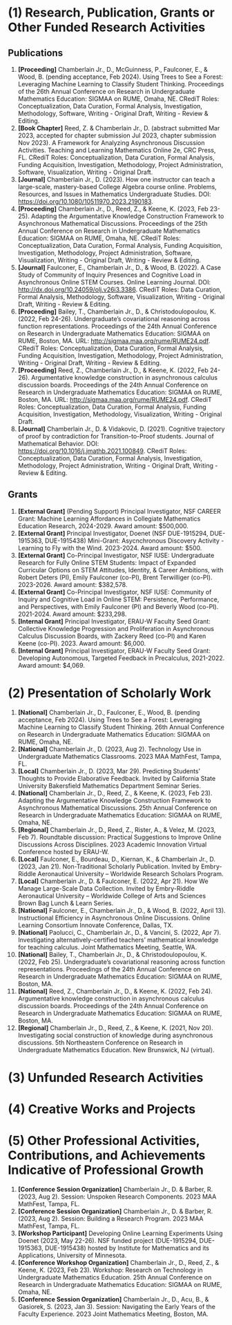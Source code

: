 # (1) Research, Publication, Grants or Other Funded Research Activities
## Publications
1. **[Proceeding]** Chamberlain Jr., D., McGuinness, P., Faulconer, E.,  & Wood, B. (pending acceptance, Feb 2024). Using Trees to See a Forest: Leveraging Machine Learning to Classify Student Thinking. Proceedings of the 26th Annual Conference on Research in Undergraduate Mathematics Education: SIGMAA on RUME, Omaha, NE. CRediT Roles: Conceptualization, Data Curation, Formal Analysis, Investigation, Methodology, Software, Writing - Original Draft, Writing - Review & Editing.
2. **[Book Chapter]** Reed, Z. & Chamberlain Jr., D. (abstract submitted Mar 2023, accepted for chapter submission Jul 2023, chapter submission Nov 2023). A Framework for Analyzing Asynchronous Discussion Activities. Teaching and Learning Mathematics Online 2e, CRC Press, FL. CRediT Roles: Conceptualization, Data Curation, Formal Analysis, Funding Acquisition, Investigation, Methodology, Project Administration, Software, Visualization, Writing - Original Draft.
3. **[Journal]** Chamberlain Jr., D. (2023). How one instructor can teach a large-scale, mastery-based College Algebra course online. Problems, Resources, and Issues in Mathematics Undergraduate Studies. DOI: https://doi.org/10.1080/10511970.2023.2190183.
4. **[Proceeding]** Chamberlain Jr., D., Reed, Z., & Keene, K. (2023, Feb 23-25). Adapting the Argumentative Knowledge Construction Framework to Asynchronous Mathematical Discussions. Proceedings of the 25th Annual Conference on Research in Undergraduate Mathematics Education: SIGMAA on RUME, Omaha, NE. CRediT Roles: Conceptualization, Data Curation, Formal Analysis, Funding Acquisition, Investigation, Methodology, Project Administration, Software, Visualization, Writing - Original Draft, Writing - Review & Editing.
5. **[Journal]** Faulconer, E., Chamberlain Jr., D., & Wood, B. (2022). A Case Study of Community of Inquiry Presences and Cognitive Load in Asynchronous Online STEM Courses. Online Learning Journal. DOI: http://dx.doi.org/10.24059/olj.v26i3.3386. CRediT Roles: Data Curation, Formal Analysis, Methodology, Software, Visualization, Writing - Original Draft, Writing - Review & Editing.
6. **[Proceeding]** Bailey, T., Chamberlain Jr., D., & Christodoulopoulou, K. (2022, Feb 24-26). Undergraduate’s covariational reasoning across function representations. Proceedings of the 24th Annual Conference on Research in Undergraduate Mathematics Education: SIGMAA on RUME, Boston, MA. URL: http://sigmaa.maa.org/rume/RUME24.pdf. CRediT Roles: Conceptualization, Data Curation, Formal Analysis, Funding Acquisition, Investigation, Methodology, Project Administration, Writing - Original Draft, Writing - Review & Editing.
7. **[Proceeding]** Reed, Z., Chamberlain Jr., D., & Keene, K. (2022, Feb 24-26). Argumentative knowledge construction in asynchronous calculus discussion boards. Proceedings of the 24th Annual Conference on Research in Undergraduate Mathematics Education: SIGMAA on RUME, Boston, MA. URL: http://sigmaa.maa.org/rume/RUME24.pdf. CRediT Roles: Conceptualization, Data Curation, Formal Analysis, Funding Acquisition, Investigation, Methodology, Visualization, Writing - Original Draft.
8. **[Journal]** Chamberlain Jr., D. & Vidakovic, D. (2021). Cognitive trajectory of proof by contradiction for Transition-to-Proof students. Journal of Mathematical Behavior. DOI: https://doi.org/10.1016/j.jmathb.2021.100849. CRediT Roles: Conceptualization, Data Curation, Formal Analysis, Investigation, Methodology, Project Administration, Writing - Original Draft, Writing - Review & Editing.

## Grants
1. **[External Grant]** (Pending Support) Principal Investigator, NSF CAREER Grant: Machine Learning Affordances in Collegiate Mathematics Education Research, 2024-2029. Award amount: $500,000.
2. **[External Grant]** Principal Investigator, Doenet (NSF DUE-1915294, DUE-1915363, DUE-1915438) Mini-Grant: Asycnchronous Discovery Activity - Learning to Fly with the Wind. 2023-2024. Award amount: $500.
3. **[External Grant]** Co-Principal Investigator, NSF IUSE: Undergraduate Research for Fully Online STEM Students: Impact of Expanded Curricular Options on STEM Attitudes, Identity, & Career Ambitions, with Robert Deters (PI), Emily Faulconer (co-PI), Brent Terwilliger (co-PI). 2023-2026. Award amount: $382,578.
4. **[External Grant]** Co-Principal Investigator, NSF IUSE: Community of Inquiry and Cognitive Load in Online STEM: Persistence, Performance, and Perspectives, with Emily Faulconer (PI) and Beverly Wood (co-PI). 2021-2024. Award amount: $233,298.
5. **[Internal Grant]** Principal Investigator, ERAU-W Faculty Seed Grant: Collective Knowledge Progression and Proliferation in Asynchronous Calculus Discussion Boards, with Zackery Reed (co-PI) and Karen Keene (co-PI). 2023. Award amount: $6,000.
6. **[Internal Grant]** Principal Investigator, ERAU-W Faculty Seed Grant: Developing Autonomous, Targeted Feedback in Precalculus, 2021-2022. Award amount: $4,069.

# (2) Presentation of Scholarly Work
1. **[National]** Chamberlain Jr., D., Faulconer, E., Wood, B. (pending acceptance, Feb 2024). Using Trees to See a Forest: Leveraging Machine Learning to Classify Student Thinking. 26th Annual Conference on Research in Undergraduate Mathematics Education: SIGMAA on RUME, Omaha, NE. 
2. **[National]** Chamberlain Jr., D. (2023, Aug 2). Technology Use in Undergraduate Mathematics Classrooms. 2023 MAA MathFest, Tampa, FL.
3. **[Local]** Chamberlain Jr., D. (2023, Mar 29). Predicting Students’ Thoughts to Provide Elaborative Feedback. Invited by California State University Bakersfield Mathematics Department Seminar Series.
4. **[National]** Chamberlain Jr., D., Reed, Z., & Keene, K. (2023, Feb 23). Adapting the Argumentative Knowledge Construction Framework to Asynchronous Mathematical Discussions. 25th Annual Conference on Research in Undergraduate Mathematics Education: SIGMAA on RUME, Omaha, NE.
5. **[Regional]** Chamberlain Jr., D., Reed, Z., Rister, A., & Velez, M. (2023, Feb 7). Roundtable discussion: Practical Suggestions to Improve Online Discussions Across Disciplines. 2023 Academic Innovation Virtual Conference hosted by ERAU-W.
6. **[Local]** Faulconer, E., Bourdeau, D., Kiernan, K., & Chamberlain Jr., D. (2023, Jan 21). Non-Traditional Scholarly Publication. Invited by Embry-Riddle Aeronautical University – Worldwide Research Scholars Program.
7. **[Local]** Chamberlain Jr., D. & Faulconer, E. (2022, Apr 21). How We Manage Large-Scale Data Collection. Invited by Embry-Riddle Aeronautical University – Worldwide College of Arts and Sciences Brown Bag Lunch & Learn Series.
8. **[National]** Faulconer, E., Chamberlain Jr., D., & Wood, B. (2022, April 13). Instructional Efficiency in Asynchronous Online Discussions. Online Learning Consortium Innovate Conference, Dallas, TX.
9. **[National]** Paolucci, C., Chamberlain Jr., D., & Vancini, S. (2022, Apr 7). Investigating alternatively-certified teachers’ mathematical knowledge for teaching calculus. Joint Mathematics Meeting, Seattle, WA.
10. **[National]** Bailey, T., Chamberlain Jr., D., & Christodoulopoulou, K. (2022, Feb 25). Undergraduate’s covariational reasoning across function representations. Proceedings of the 24th Annual Conference on Research in Undergraduate Mathematics Education: SIGMAA on RUME, Boston, MA.
11. **[National]** Reed, Z., Chamberlain Jr., D., & Keene, K. (2022, Feb 24). Argumentative knowledge construction in asynchronous calculus discussion boards. Proceedings of the 24th Annual Conference on Research in Undergraduate Mathematics Education: SIGMAA on RUME, Boston, MA.
12. **[Regional]** Chamberlain Jr., D., Reed, Z., & Keene, K. (2021, Nov 20). Investigating social construction of knowledge during asynchronous discussions. 5th Northeastern Conference on Research in Undergraduate Mathematics Education. New Brunswick, NJ (virtual).

# (3) Unfunded Research Activities

# (4) Creative Works and Projects

# (5) Other Professional Activities, Contributions, and Achievements Indicative of Professional Growth
1. **[Conference Session Organization]** Chamberlain Jr., D. & Barber, R. (2023, Aug 2). Session: Unspoken Research Components. 2023 MAA MathFest, Tampa, FL.
2. **[Conference Session Organization]** Chamberlain Jr., D. & Barber, R. (2023, Aug 2). Session: Building a Research Program. 2023 MAA MathFest, Tampa, FL.
3. **[Workshop Participant]** Developing Online Learning Experiments Using Doenet (2023, May 22-26). NSF funded project (DUE-1915294, DUE-1915363, DUE-1915438) hosted by Institute for Mathematics and its Applications, University of Minnesota.
4. **[Conference Workshop Organization]** Chamberlain Jr., D., Reed, Z., & Keene, K. (2023, Feb 23). Workshop: Research on Technology in Undergraduate Mathematics Education. 25th Annual Conference on Research in Undergraduate Mathematics Education: SIGMAA on RUME, Omaha, NE.
5. **[Conference Session Organization]** Chamberlain Jr., D., Acu, B., & Gasiorek, S. (2023, Jan 3). Session: Navigating the Early Years of the Faculty Experience. 2023 Joint Mathematics Meeting, Boston, MA.